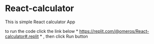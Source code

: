 # React-calculator

This is simple React calculator App 

to run the code click the link below
        * https://replit.com/@omeros/React-calculator#.replit
        * , then click Run button
